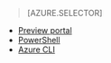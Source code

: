 > [AZURE.SELECTOR]
- [Preview portal](/documentation/articles/virtual-networks-create-vnet-arm-pportal)
- [PowerShell](/documentation/articles/virtual-networks-create-vnet-arm-ps)
- [Azure CLI](/documentation/articles/virtual-networks-create-vnet-arm-cli)

<!---HONumber=69-->